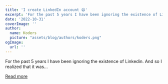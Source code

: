 ```yaml
---
title: 'I create LinkedIn account 😄'
excerpt: 'For the past 5 years I have been ignoring the existence of Linkedin. And so I realized that it was...'
date: '2022-10-31'
coverImage: ''
author:
  name: Koders
  picture: "assets/blog/authors/koders.png"
ogImage:
  url: ''
---
```


For the past 5 years I have been ignoring the existence of Linkedin. And so I realized that it was...

[Read more](https://dev.to/frezyx/i-create-linkedin-account-44ii)
